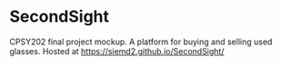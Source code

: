 # SecondSight
CPSY202 final project mockup. A platform for buying and selling used glasses.
Hosted at https://siemd2.github.io/SecondSight/
